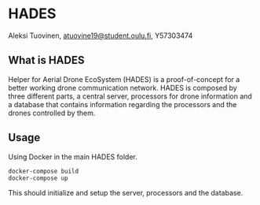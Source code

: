 # HADES

Aleksi Tuovinen, atuovine19@student.oulu.fi, Y57303474

## What is HADES

Helper for Aerial Drone EcoSystem (HADES) is a proof-of-concept for a better working drone communication network. HADES is composed by three different parts, a central server, processors for drone information and a database that contains information regarding the processors and the drones controlled by them.

## Usage

Using Docker in the main HADES folder.

```
docker-compose build
docker-compose up
```

This should initialize and setup the server, processors and the database.
